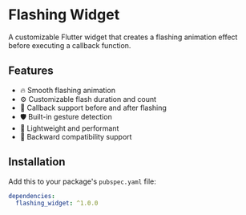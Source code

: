 # Flashing Widget

A customizable Flutter widget that creates a flashing animation effect before executing a callback function.

## Features

- 🔥 Smooth flashing animation
- ⚙️ Customizable flash duration and count
- 🎯 Callback support before and after flashing
- 🛡️ Built-in gesture detection
- 📱 Lightweight and performant
- 🔄 Backward compatibility support

## Installation

Add this to your package's `pubspec.yaml` file:

```yaml
dependencies:
  flashing_widget: ^1.0.0